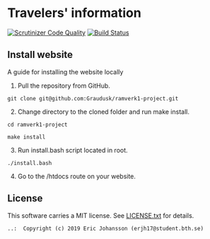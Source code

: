 # Travelers' information
[![Scrutinizer Code Quality](https://scrutinizer-ci.com/g/Graudusk/ramverk1-project/badges/quality-score.png?b=master)](https://scrutinizer-ci.com/g/Graudusk/ramverk1-project/?branch=master)
[![Build Status](https://travis-ci.org/Graudusk/ramverk1-project.svg?branch=master)](https://travis-ci.org/Graudusk/ramverk1-project)

Install website
------------------------------------

A guide for installing the website locally

1. Pull the repository from GitHub.
```
git clone git@github.com:Graudusk/ramverk1-project.git
```
2. Change directory to the cloned folder and run make install.
```
cd ramverk1-project

make install
```
3. Run install.bash script located in root.
```
./install.bash
```
4. Go to the /htdocs route on your website.

License
------------------

This software carries a MIT license. See [LICENSE.txt](LICENSE.txt) for details.

```
..:  Copyright (c) 2019 Eric Johansson (erjh17@student.bth.se)
```
